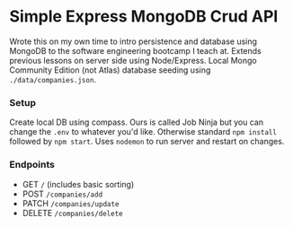 # Simple Express MongoDB Crud API

Wrote this on my own time to intro persistence and database using MongoDB to the software engineering bootcamp I teach at. Extends previous lessons on server side using Node/Express. Local Mongo Community Edition (not Atlas) database seeding using `./data/companies.json`.

### Setup

Create local DB using compass. Ours is called Job Ninja but you can change the `.env` to whatever you'd like. Otherwise standard `npm install` followed by `npm start`. Uses `nodemon` to run server and restart on changes.

### Endpoints

- GET `/` (includes basic sorting)
- POST `/companies/add`
- PATCH `/companies/update`
- DELETE `/companies/delete`
